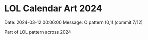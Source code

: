# LOL Calendar Art 2024

Date: 2024-03-12 00:06:00
Message: O pattern (0,1) (commit 7/12)

Part of LOL pattern across 2024
